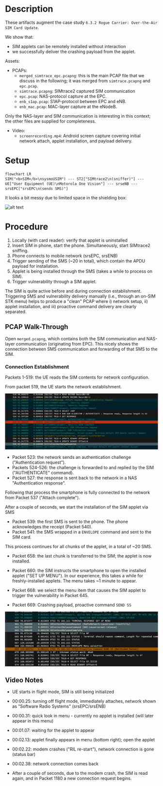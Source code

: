 # Description

These artifacts augment the case study `6.3.2 Rogue Carrier: Over-the-Air SIM Card Update`.

We show that:
- SIM applets can be remotely installed without interaction
- we successfully deliver the crashing payload from the applet.

Assets:
- PCAPs:
  - `merged_simtrace_epc.pcapng`: this is the main PCAP file that we discuss in the following; it was merged from `simtrace.pcapng` and `epc.pcap`.
  - `simtrace.pcapng`: SIMtrace2 captured SIM communication
  - `epc.pcap`: NAS-protocol capture at the EPC.
  - `enb_s1ap.pcap`: S1AP-protocol between EPC and eNB.
  - `enb_mac.pcap`: MAC-layer capture at the eNodeB.

Only the NAS-layer and SIM communication is interesting in this context; the other files are supplied for completeness.

- Video:
  - `screenrecording.mp4`: Android screen capture covering initial network attach, applet installation, and payload delivery.

# Setup

```mermaid
flowchart LR
SIM("<b>SIM</b>\nsysmoUSIM") --- ST2["SIMtrace2\n(sniffer)"] --- UE["User Equipment (UE)\nMotorola One Vision"] --- srseNB --- srsEPC["srsEPC\n(sends SMS)"]
```

It looks a bit messy due to limited space in the shielding box:

![alt text](img/setup_annotated.png)

# Procedure

1. Locally (with card reader): verify that applet is uninstalled
2. Insert SIM in phone, start the phone. Simultaneously, start SIMtrace2 sniffing.
3. Phone connects to mobile network (srsEPC, srsENB)
4. Trigger sending of the SMS (~20 in total), which contain the APDU payload for installation.
5. Applet is being installed through the SMS (takes a while to process on SIM).
6. Trigger vulnerability through a SIM applet.

The SIM is quite active before and during connection establishment. Triggering SMS and vulnerability delivery manually (i.e., through an on-SIM STK menu) helps to produce a "clean" PCAP where i) network setup, ii) applet installation, and iii) proactive command delivery are clearly separated.

## PCAP Walk-Through

Open `merged.pcapng`, which contains both the SIM communication and NAS-layer communication (originating from EPC). This nicely shows the connection between SMS communication and forwarding of that SMS to the SIM.

### Connection Establishment

Packets 1-519: the UE reads the SIM contents for network configuration.

From packet 519, the UE starts the network establishment.

![alt text](img/connection_establishment.png)

- Packet 523: the network sends an authentication challenge ("Authentication request").
- Packets 524-526: the challenge is forwarded to and replied by the SIM ("AUTHENTICATE" command).
- Packet 527: the response is sent back to the network in a NAS "Authentication response".

Following that process the smartphone is fully connected to the network from Packet 537 ("Attach complete").

After a couple of seconds, we start the installation of the SIM applet via SMS

- Packet 539: the first SMS is sent to the phone. The phone acknowledges the receipt (Packet 540).
- Packet 541: the SMS wrapped in a `ENVELOPE` command and sent to the SIM card.

This process continues for all chunks of the applet, in a total of ~20 SMS.

- Packet 658: the last chunk is transferred to the SIM; the applet is now installed.

- Packet 660: the SIM instructs the smartphone to open the installed applet ("SET UP MENU"). In our experience, this takes a while for freshly-installed applets. The menu takes ~1 minute to appear.

- Packet 668: we select the menu item that causes the SIM applet to trigger the vulnerability in Packet 645.
- Packet 669: Crashing payload, proactive command `SEND SS`

![alt text](img/proactive_command_crash.png)

## Video Notes

- UE starts in flight mode, SIM is still being initialized
- 00:00.25: turning off flight mode, immediately attaches, network shown as "Software Radio Systems" (srsEPC/srsENB)
- 00:00.31: quick look in menu - currently no applet is installed (will later appear in this menu)
- 00:01.07: waiting for the applet to appear
- 00:02.13: applet finally appears in menu (bottom right); open the applet
- 00:02.22: modem crashes ("RIL re-start"), network connection is gone (status bar)
- 00:02.38: network connection comes back

- After a couple of seconds, due to the modem crash, the SIM is read again, and in Packet 1180 a new connection request begins.
